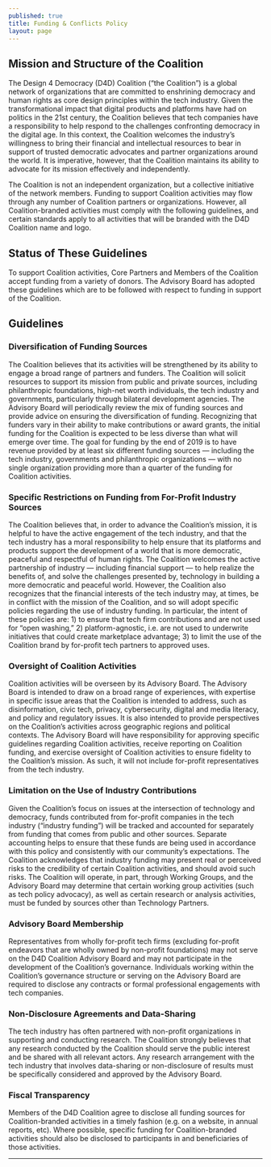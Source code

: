 ```yaml
---
published: true
title: Funding & Conflicts Policy
layout: page
---
```

## Mission and Structure of the Coalition 

The Design 4 Democracy (D4D) Coalition (“the Coalition”) is a global network of organizations that are committed to enshrining democracy and human rights as core design principles within the tech industry. Given the transformational impact that digital products and platforms have had on politics in the 21st century, the Coalition believes that tech companies have a responsibility to help respond to the challenges confronting democracy in the digital age. In this context, the Coalition welcomes the industry’s willingness to bring their financial and intellectual resources to bear in support of trusted democratic advocates and partner organizations around the world. It is imperative, however, that the Coalition maintains its ability to advocate for its mission effectively and independently.  

The Coalition is not an independent organization, but a collective initiative of the network members.  Funding to support Coalition activities may flow through any number of Coalition partners or organizations. However, all Coalition-branded activities must comply with the following guidelines, and certain standards apply to all activities that will be branded with the D4D Coalition name and logo.

## Status of These Guidelines

To support Coalition activities, Core Partners and Members of the Coalition accept funding from a variety of donors. The Advisory Board has adopted these guidelines which are to be followed with respect to funding in support of the Coalition.  

## Guidelines

### Diversification of Funding Sources

The Coalition believes that its activities will be strengthened by its ability to engage a broad range of partners and funders. The Coalition will solicit resources to support its mission from public and private sources, including philanthropic foundations, high-net worth individuals, the tech industry and governments, particularly through bilateral development agencies. The Advisory Board will periodically review the mix of funding sources and provide advice on ensuring the diversification of funding. Recognizing that funders vary in their ability to make contributions or award grants, the initial funding for the Coalition is expected to be less diverse than what will emerge over time.  The goal for funding by the end of 2019 is to have revenue provided by at least six different funding sources — including the tech industry, governments and philanthropic organizations —
with no single organization providing more than a quarter of the funding for Coalition activities. 

### Specific Restrictions on Funding from For-Profit Industry Sources

The Coalition believes that, in order to advance the Coalition’s mission, it is helpful to have the active engagement of the tech industry, and that the tech industry has a moral responsibility to help ensure that its platforms and products support the development of a world that is more democratic, peaceful and respectful of human rights. The Coalition welcomes the active partnership of industry — including financial support — to help realize the benefits of, and solve the challenges presented by, technology in building a more democratic and peaceful world.  However, the Coalition also recognizes that the financial interests of the tech industry may, at times, be in conflict with the mission of the Coalition, and so will adopt specific policies regarding the use of industry funding. In particular, the intent of these policies are: 1)  to ensure that tech firm contributions and are not used for “open washing,” 2) platform-agnostic, i.e. are not used to underwrite initiatives that could create marketplace advantage; 3) to limit the use of the Coalition brand by for-profit tech partners to approved uses.  

### Oversight of Coalition Activities

Coalition activities will be overseen by its Advisory Board. The Advisory Board is intended to draw on a broad range of experiences, with expertise in specific issue areas that the Coalition is intended to address, such as disinformation, civic tech, privacy, cybersecurity, digital and media literacy, and policy and regulatory issues. It is also intended to provide perspectives on the Coalition’s activities across geographic regions and political contexts. The Advisory Board will have responsibility for approving specific guidelines regarding Coalition activities, receive reporting on Coalition funding, and exercise oversight of Coalition activities to ensure fidelity to the Coalition’s mission. As such, it will not include for-profit representatives from the tech industry.  

### Limitation on the Use of Industry Contributions

Given the Coalition’s focus on issues at the intersection of technology and democracy, funds contributed from for-profit companies in the tech industry (“industry funding”) will be tracked and accounted for separately from funding that comes from public and other sources. Separate accounting helps to ensure that these funds are being used in accordance with this policy and consistently with our community’s expectations. The Coalition acknowledges that industry funding may present real or perceived risks to the credibility of certain Coalition activities, and should avoid such risks. The Coalition will operate, in part, through Working Groups, and the Advisory Board may determine that certain working group activities (such as tech policy advocacy), as well as certain research or analysis activities, must be funded by sources other than Technology Partners.  

### Advisory Board Membership

Representatives from wholly for-profit tech firms (excluding for-profit endeavors that are wholly owned by non-profit foundations) may not serve on the D4D Coalition Advisory Board and may not participate in the development of the Coalition’s governance. Individuals working within the Coalition’s governance structure or serving on the Advisory Board are required to disclose any contracts or formal professional engagements with tech companies.
 
### Non-Disclosure Agreements and Data-Sharing

The tech industry has often partnered with non-profit organizations in supporting and conducting research. The Coalition strongly believes that any research conducted by the Coalition should serve the public interest and be shared with all relevant actors. Any research arrangement with the tech industry that involves data-sharing or non-disclosure of results must be specifically considered and approved by the Advisory Board.    

### Fiscal Transparency

Members of the D4D Coalition agree to disclose all funding sources for Coalition-branded activities in a timely fashion (e.g. on a website, in annual reports, etc). Where possible, specific funding for Coalition-branded activities should also be disclosed to participants in and beneficiaries of those activities.
   
----------------------------------------------------------
